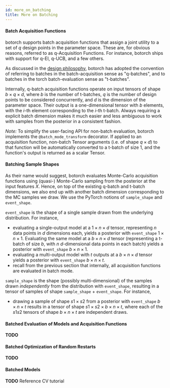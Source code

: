 ```yaml
---
id: more_on_batching
title: More on Batching
---
```



#### Batch Acquisition Functions

botorch supports batch acquisition functions that assign a joint utility to a
set of $q$ design points in the parameter space. These are, for obvious reasons,
referred to as q-Acquisition Functions. For instance, botorch ships with support
for q-EI, q-UCB, and a few others.

As discussed in the
[design philosophy](design_philosophy#batching-batching-batching),
botorch has adopted the convention of referring to batches in the
batch-acquisition sense as "q-batches", and to batches in the torch
batch-evaluation sense as "t-batches".

Internally, q-batch acquisition functions operate on input tensors of shape
$b \times q \times d$, where $b$ is the number of t-batches, $q$ is the number
of design points to be considered concurrently, and $d$ is the dimension of the
parameter space. Their output is a one-dimensional tensor with $b$ elements,
with the $i$-th element corresponding to the $i$-th t-batch. Always requiring a
explicit batch dimension makes it much easier and less ambiguous to work with
samples from the posterior in a consistent fashion.

*Note:* To simplify the user-facing API for non-batch evaluation, botorch
implements the `@batch_mode_transform` decorator. If applied to an acquisition
function, non-batch Tensor arguments (i.e. of shape $q \times d$) to that function
will be automatically converted to a t-batch of size 1, and the function's output
is returned as a scalar Tensor.


#### Batching Sample Shapes

As their name would suggest, botorch evaluates Monte-Carlo acquisition functions
using (quasi-) Monte-Carlo sampling from the posterior at the input features
$X$. Hence, on top of the existing q-batch and t-batch dimensions, we also end
up with another batch dimension corresponding to the MC samples we draw.
We use the PyTorch notions of `sample_shape` and `event_shape`.

`event_shape` is the shape of a single sample drawn from the underlying
distribution. For instance,
- evaluating a single-output model at a $1 \times n \times d$ tensor,
representing $n$ data points in $d$ dimensions each, yields a posterior with
`event_shape` $1 \times n \times 1$. Evaluating the same model at a
$b \times n \times d$ tensor (representing a t-batch of size $b$, with $n$
$d$-dimensional data points in each batch) yields a posterior with `event_shape`
$b \times n \times 1$.
- evaluating a multi-output model with $t$ outputs at a $b \times n \times d$
tensor yields a posterior with `event_shape` $b \times n \times t$.
- recall from the previous section that internally, all acquisition functions
are evaluated in batch mode.

`sample_shape` is the shape (possibly multi-dimensional) of the samples drawn
*independently* from the distribution with `event_shape`, resulting in a tensor
of samples of shape `sample_shape` + `event_shape`. For instance,
- drawing a sample of shape $s1 \times s2$ from a posterior with `event_shape`
$b \times n \times t$ results in a tensor of shape
$s1 \times s2 \times b \times n \times t$, where each of the $s1 s2$ tensors of
shape $b \times n \times t$ are independent draws.



#### Batched Evaluation of Models and Acquisition Functions
**TODO**

#### Batched Optimization of Random Restarts
**TODO**

#### Batched Models
**TODO** Reference CV tutorial
